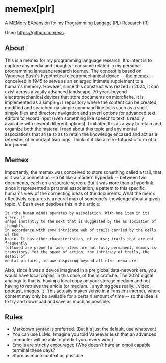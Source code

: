 # memex[plr]

A MEMory EXpansion for my Programming Langage (PL) Research (R)

User: https://github.com/esc.

## About

This is a memex for my programming language research. It's intent is to capture
any media and thoughts I consume related to my personal programming language
research journey. The concept is based on Vaneevar Bush's hypothetical
electromechanical device -- [the memex](https://en.wikipedia.org/wiki/Memex) --
conceived in 1945 to serve as an enlarged intimate supplement to a human's
memory. However, since this construct was rezzed in 2024, it can exist across a
vastly advanced landscape, 70 years beyond electromechanical devices that store
documents on microfiche.  It is implemented as a simple `git` repository where
the content can be created, modified and searched via simple command line tools
such as a shell, simple files and directory navigation and severl options for
advanced text editors to record input (even something like speech to text is
readily available with several different options). I initiated this as a way to
retain and organize both the material I read about this topic and any mental
associations that arise so as to retain the knowledge encased and act as a
refresher of important learnings. Think of it like a retro-futuristic form of a
lab-journal.

## Memex

Importantly, the memex was conceived to store something called a trail, that is
it was a connection -- a bit like a modern hyperlink -- between two documents,
each on a seperate screen. But it was more than a hyperlink, since it
represented a personal association, a pattern to this specific human's view of
the connecting ideas of the documents. What the memx effectively captures is a
neural map of someone's knowledge about a given topic. V. Bush even descibes
this in the article:

```
It (the human mind) operates by association. With one item in its grasp, it
snaps instantly to the next that is suggested by the as sociation of thoughts,
in accordance with some intricate web of trails carried by the cells of the
brain. It has other characteristics, of course; trails that are not frequently
followed are prone to fade, items are not fully permanent, memory is
transitory. Yet the speed of action, the intricacy of trails, the detail of
mental pictures, is awe-inspiring beyond all else in¬nature.
```

Also, since it was a device imagined in a pre global data-network era, you
would have local copies, in this case, of the microfiche. The 2024 digital
analogy to that is, having a local copy on your storage medium and not having
to retrieve the article (or medium... anything goes really... video, podcast,
images...). This actually makes sense in a transient internet, where content
may only be available for a certain amount of time -- so the idea is to try and
download and save as much as possible.

## Rules

* Markdown syntax is preferred. (But it's just the default, use whatever.)
* You can use LLMs. (Imagine you told Vaneevar bush that an advanced computer
  will be able to predict yoru every word)
* Emojis are strictly encouraged (Who doesn't have an emoji capable terminal
  these days?
* Store as much content as possible
